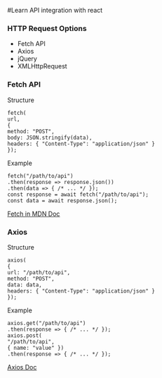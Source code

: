 #Learn API integration with react

### HTTP Request Options

- Fetch API
- Axios
- jQuery
- XMLHttpRequest

### Fetch API

Structure

```
fetch(
url,
{
method: "POST",
body: JSON.stringify(data),
headers: { "Content-Type": "application/json" }
});
```

Example

```
fetch("/path/to/api")
.then(response => response.json())
.then(data => { /* ... */ });
const response = await fetch("/path/to/api");
const data = await response.json();
```

[Fetch in MDN Doc](https://developer.mozilla.org/en-US/docs/Web/API/Fetch_API/Using_Fetch)

### Axios

Structure

```
axios(
{
url: "/path/to/api",
method: "POST",
data: data,
headers: { "Content-Type": "application/json" }
});
```

Example

```
axios.get("/path/to/api")
.then(response => { /* ... */ });
axios.post(
"/path/to/api",
{ name: "value" })
.then(response => { /* ... */ });
```

[Axios Doc](https://github.com/axios/axios)
